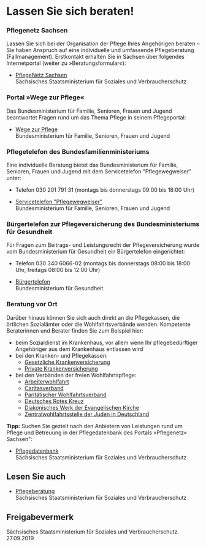 # Lassen Sie sich beraten!

### Pflegenetz Sachsen

Lassen Sie sich bei der Organisation der Pflege Ihres Angehörigen beraten – Sie haben Anspruch auf eine individuelle und umfassende Pflegeberatung (Fallmanagement). Erstkontakt erhalten Sie in Sachsen über folgendes Internetportal (weiter zu »Beratungsformular«):

* [PflegeNetz Sachsen](https://www.pflegenetz.sachsen.de/beratungsformular/ "SMS: Beratungsformular des Pflegenetz Sachsen")  
  Sächsisches Staatsministerium für Soziales und Verbraucherschutz

### Portal »Wege zur Pflege«

Das Bundesministerium für Familie, Senioren, Frauen und Jugend beantwortet Fragen rund um das Thema Pflege in seinem Pflegeportal:

* [Wege zur Pflege](https://www.bmfsfj.de/bmfsfj/themen/aeltere-menschen/hilfe-und-pflege/pflegetelefon-und-informationsportal--wege-zur-pflege-/77454 "Pflegetelefon und Informationsportal (BMFSFJ)")  
  Bundesministerium für Familie, Senioren, Frauen und Jugend

### Pflegetelefon des Bundesfamilienministeriums

Eine individuelle Beratung bietet das Bundesministerium für Familie, Senioren, Frauen und Jugend mit dem Servicetelefon "Pflegewegweiser" unter:

* Telefon 030 201 791 31 (montags bis donnerstags 09:00 bis 18:00 Uhr)

* [Servicetelefon "Pflegewegweiser"](https://www.wege-zur-pflege.de/themen/beratung.html "Wege zur Pflege: Beratung (BMFSFJ)")  
   Bundesministerium für Familie, Senioren, Frauen und Jugend

### Bürgertelefon zur Pflegeversicherung des Bundesministeriums für Gesundheit

Für Fragen zum Beitrags- und Leistungsrecht der Pflegeversicherung wurde vom Bundesministerium für Gesundheit ein Bürgertelefon eingerichtet:

* Telefon 030 340 6066-02 (montags bis donnerstags 08:00 bis 18:00 Uhr, freitags 08:00 bis 12:00 Uhr)

* [Bürgertelefon](http://www.bmg.bund.de/service/kontakt-und-service/buergertelefon.html "BMG: Bürgertelefon")  
   Bundesministerium für Gesundheit

### Beratung vor Ort

Darüber hinaus können Sie sich auch direkt an die Pflegekassen, die örtlichen Sozialämter oder die Wohlfahrtsverbände wenden. Kompetente Beraterinnen und Berater finden Sie zum Beispiel hier:

* beim Sozialdienst im Krankenhaus, vor allem wenn Ihr pflegebedürftiger Angehöriger aus dem Krankenhaus entlassen wird
* bei den Kranken- und Pflegekassen:
  + [Gesetzliche Krankenversicherung](https://www.gkv-spitzenverband.de// "Website des GKV")
  + [Private Krankenversicherung](http://www.pkv.de/ "Website des Verbands der privaten Krankenversicherungen e.V.")
* bei den Verbänden der freien Wohlfahrtspflege:
  + [Arbeiterwohlfahrt](http://www.awo-sachsen.de/ "awo-sachsen.de")
  + [Caritasverband](https://www.caritas.de/ "Website der CARITAS")
  + [Paritätischer Wohlfahrtsverband](http://www.paritaet.org/ "Website des Paritätischen Wohlfahrtsgesamtverbandes e.V.")
  + [Deutsches Rotes Kreuz](https://www.drk.de/ "Website des deutschen Roten Kreuzes")
  + [Diakonisches Werk der Evangelischen Kirche](http://sachsen.diakonie-im-internet.de/ "Website der Diakonie Sachsen")
  + [Zentralwohlfahrtsstelle der Juden in Deutschland](http://www.zwst.org "Portal der Zentralwohlfahrtsstelle der Juden in Deutschland")

**Tipp:** Suchen Sie gezielt nach den Anbietern von Leistungen rund um Pflege und Betreuung in der Pflegedatenbank des Portals »Pflegenetz« Sachsen":

* [Pflegedatenbank](https://www.pflegenetz.sachsen.de/pflegedatenbank/ "SMS: Pflegedatenbank")  
   Sächsisches Staatsministerium für Soziales und Verbraucherschutz

## Lesen Sie auch

* [Pflegeberatung](https://www.pflegenetz.sachsen.de/beratung-hilfe.html "SMS: Kapitel \"Pflegeberatung\" auf dem Portal \"Pflegenetz\"")  
  Sächsisches Staatsministerium für Soziales und Verbraucherschutz

## Freigabevermerk

Sächsisches Staatsministerium für Soziales und Verbraucherschutz. 27.09.2019
